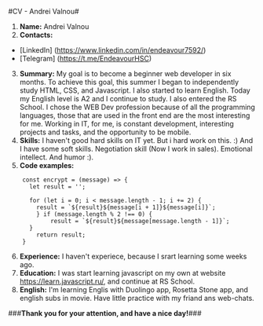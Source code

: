 #CV - Andrei Valnou#

1. **Name:** Andrei Valnou
2. **Contacts:**
  - [LinkedIn] (https://www.linkedin.com/in/endeavour7592/)
  - [Telegram] (https://t.me/EndeavourHSC)
3. **Summary:** My goal is to become a beginner web developer in six months. To achieve this goal, this summer I began to independently study HTML, CSS, and Javascript. I also started to learn English. Today my English level is A2 and I continue to study. I also entered the RS School. I chose the WEB Dev profession because of all the programming languages, those that are used in the front end are the most interesting for me. Working in IT, for me, is constant development, interesting projects and tasks, and the opportunity to be mobile.
4. **Skills:** I haven't good hard skills on IT yet. But i hard work on this. :) And I have some soft skills. Negotiation skill (Now I work in sales). Emotional intellect. And humor :).
5. **Code examples:**
```javascritp
    const encrypt = (message) => {
      let result = '';

      for (let i = 0; i < message.length - 1; i += 2) {
        result = `${result}${message[i + 1]}${message[i]}`;
        } if (message.length % 2 !== 0) {
            result = `${result}${message[message.length - 1]}`;
      }
        return result;
    }
 ```
6. **Experience:** I haven't experiece, because I srart learning some weeks ago.
7. **Education:** I was start learning javascript on my own at website https://learn.javascript.ru/, and continue at RS School.
8. **English:** I'm learning Englis with Duolingo app, Rosetta Stone app, and english subs in movie. Have little practice with my friand ans web-chats.

###**Thank you for your attention, and have a nice day!**###

